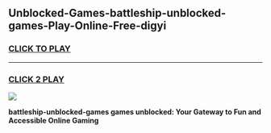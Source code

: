 
## Unblocked-Games-battleship-unblocked-games-Play-Online-Free-digyi
<h3>
<a href="https://premium76.site?title=battleship-unblocked-games&ref=26A">CLICK TO PLAY</a></h3>
<hr>

<h3>
<a href="https://premium76.site?title=battleship-unblocked-games&ref=26A">CLICK 2 PLAY</a>
  
</h3>

<a href="https://premium76.site?title=battleship-unblocked-games&ref=26A"><img src="https://clearcache.store/games.png"></a>


**battleship-unblocked-games games unblocked: Your Gateway to Fun and Accessible Online Gaming**
